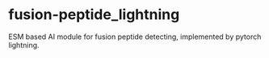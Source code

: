 # fusion-peptide_lightning
ESM based AI module for fusion peptide detecting, implemented by pytorch lightning.
